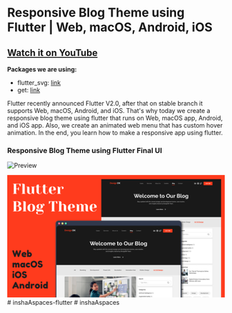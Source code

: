 # Responsive Blog Theme using Flutter | Web, macOS, Android, iOS

## [Watch it on YouTube](https://youtu.be/YvGX4h7Bpic)

**Packages we are using:**

- flutter_svg: [link](https://pub.dev/packages/flutter_svg)
- get: [link](https://pub.dev/packages/get)


Flutter recently announced Flutter V2.0, after that on stable branch it supports Web, macOS, Android, and iOS. That's why today we create a responsive blog theme using flutter that runs on Web, macOS app, Android, and iOS app. Also, we create an animated web menu that has custom hover animation. In the end, you learn how to make a responsive app using flutter.

### Responsive Blog Theme using Flutter Final UI

![Preview](/gif.gif)

![App UI](/ui.png)
#   i n s h a A s p a c e s - f l u t t e r 
 
 # inshaAspaces
